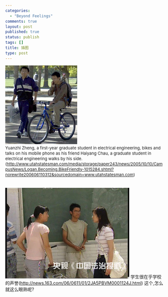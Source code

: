 ```yaml
--- 
categories: 
  - "Beyond Feelings"
comments: true
layout: post
published: true
status: publish
tags: []
title: 插图
type: post
---
```

<div id="msgcns!5F971C000415D85F!433" class="bvMsg">
<div><img style="width:228px;height:250px;" src="/images/blog/2006-06-11-cha-tu-0.jpg" border="0"></div>
<div>
<font size="2">Yuanzhi Zheng, a first-year graduate student in electrical engineering, bikes and talks on his mobile phone as his friend Haiyang Chau, a graduate student in electrical engineering walks by his side. (</font><a href="http://www.utahstatesman.com/media/storage/paper243/news/2005/10/10/CampusNews/Logan.Becoming.BikeFriendly-1015284.shtml?norewrite200606110312&sourcedomain=www.utahstatesman.com"><font size="2">http://www.utahstatesman.com/media/storage/paper243/news/2005/10/10/CampusNews/Logan.Becoming.BikeFriendly-1015284.shtml?norewrite200606110312&sourcedomain=www.utahstatesman.com</font></a><font size="2">)</font>
</div>
<div>
<font size="2"></font> </div>
<div> </div>
<div>
<img style="width:393px;height:288px;" src="/images/blog/2006-06-11-cha-tu-1.jpg" border="0">
学生很在乎学校的声誉(<a href="http://news.163.com/06/0611/01/2JA5PBVM0001124J.html">http://news.163.com/06/0611/01/2JA5PBVM0001124J.html</a>)
这个,怎么就这么眼熟呢?</div>
</div>
